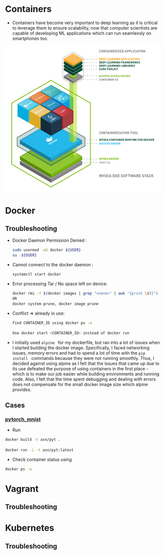 # Containers
- Containers have become very important to deep learning as it is critical to leverage them to ensure scalability, now that computer scientists are capable of developing ML applications which can run seamlessly on smartphones too.

![cont](https://github.com/ashwinpn/Containers/blob/main/resources/cool.png)

# Docker

## Troubleshooting
- Docker Daemon Permission Denied :
  ```bash
  sudo usermod -aG docker ${USER}
  su -${USER}
  ```
- Cannot connect to the docker daemon :
  ```bash
  systemctl start docker
  ```
- Error processing Tar / No space left on device:
  ```bash
  docker rmi -f $(docker images | grep "<none>" | awk "{print \$3}")
  OR
  docker system prune, docker image prune
  ```
- Conflict => already in use:
  ```bash
  Find CONTAINER_ID using docker ps -a
  
  Use docker start <CONTAINER_ID> instead of docker run
  ```
- I initially used ```alpine ``` for my dockerfile, but ran into a lot of issues when I started building the docker image. 
Specifically, I faced networking issues, memory errors and had to spend a lot of time with the ```pip install ``` commands because they were not running smoothly. 
Thus, I decided against using alpine as I felt that the issues that came up due to its use defeated the purpose of using containers in the first place - 
which is to make our job easier while building environments and running code. Also, I felt that the time spent debugging and dealing with errors does not 
compensate for the small docker image size which alpine provides.
## Cases

### <ins>pytorch_mnist</ins>
- Run
```bash
docker build -t asn/pyt .

docker run -i -t asn/pyt:latest
```
- Check container status using
```bash
docker ps -a
```

# Vagrant

## Troubleshooting

# Kubernetes

## Troubleshooting

